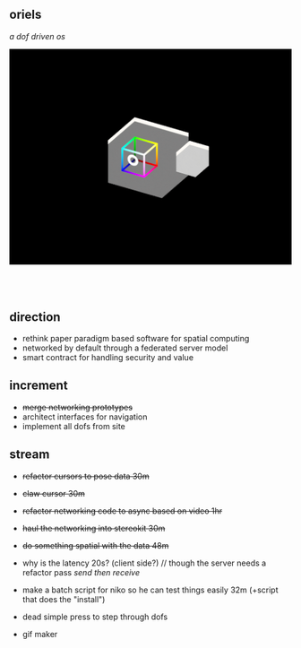 ## oriels 
*a dof driven os*  

<img src='oriel.gif'>
<https://dofdev.org>

<br/>  <br/>  


## direction
- rethink paper paradigm based software for spatial computing
- networked by default through a federated server model
- smart contract for handling security and value

## increment
- ~~merge networking prototypes~~
- architect interfaces for navigation
- implement all dofs from site

## stream
- ~~refactor cursors to pose data 30m~~
- ~~claw cursor 30m~~
- ~~refactor networking code to async based on video 1hr~~
- ~~haul the networking into stereokit 30m~~
- ~~do something spatial with the data 48m~~

- why is the latency 20s? (client side?) // though the server needs a refactor pass *send then receive*
- make a batch script for niko so he can test things easily 32m (+script that does the "install")

- dead simple press to step through dofs
- gif maker